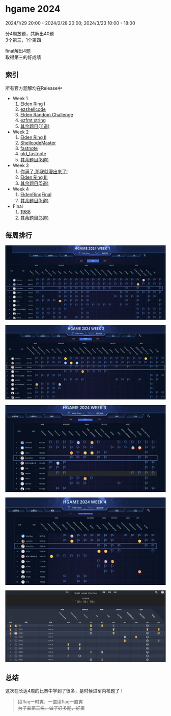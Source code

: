 # hgame 2024

2024/1/29 20:00 - 2024/2/28 20:00; 2024/3/23 10:00 - 18:00

分4周放题，共解出40题  
3个第三，1个第四

final解出4题  
取得第三的好成绩

## 索引

所有官方题解均在Release中

- Week 1
  1. [Elden Ring I](./W1_EldenRingI.md)
  2. [ezshellcode](./W1_ezshellcode.md)
  3. [Elden Random Challenge](./W1_EldenRandomChallenge.md)
  4. [ezfmt string](./W1_ezfmtString.md)
  5. [其余题目(11道)](./W1_remainder.md)
- Week 2
  1. [Elden Ring II](./W2_EldenRingII.md)
  2. [ShellcodeMaster](./W2_ShellcodeMaster.md)
  3. [fastnote](./W2_fastnote.md)
  4. [old_fastnote](./W2_old_fastnote.md)
  5. [其余题目(8道)](./W2_remainder.md)
- Week 3
  1. [你满了,那我就漫出来了!](./W3_StillNotes.md)
  2. [Elden Ring III](./W3_EldenRingIII.md)
  3. [其余题目(5道)](./W3_remainder.md)
- Week 4
  1. [EldenRingFinal](./W4_EldenRingFinal.md)
  2. [其余题目(5道)](./W4_remainder.md)
- Final
  1. [1988](./final_1988.md)
  2. [其余题目(3道)](./final_remainder.md)

## 每周排行

![week1](assets/week1.png)

![week2](assets/week2.png)

![week3](assets/week3.png)

![week4](assets/week4.png)

![final](assets/final.png)

## 总结

这次在长达4周的比赛中学到了很多，是时候进军内核题了！

> 囤flag一时爽，一直囤flag一直爽  
> ~~为了拿第三名，做了好多题，好累~~
